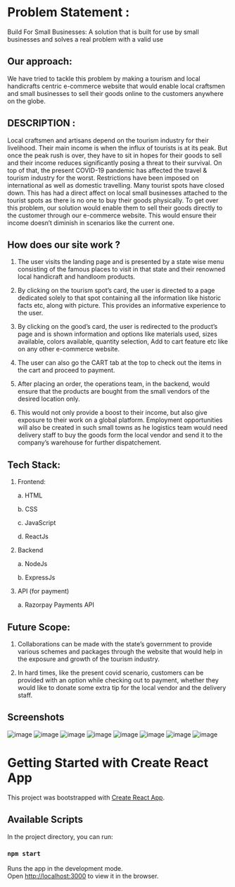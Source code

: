 # Problem Statement :

Build For Small Businesses: A solution that is built for use by small businesses and solves a real problem with a valid use

## Our approach:

We have tried to tackle this problem by making a tourism and local handicrafts centric e-commerce website that would enable local craftsmen and small businesses to sell their goods online to the customers anywhere on the globe.

## DESCRIPTION :

Local craftsmen and artisans depend on the tourism industry for their livelihood. Their main income is when the influx of tourists is at its peak. But once the peak rush is over, they have to sit in hopes for their goods to sell and their income reduces significantly posing a threat to their survival.
On top of that, the present COVID-19 pandemic has affected the travel & tourism industry for the worst. Restrictions have been imposed on international as well as domestic travelling. Many tourist spots have closed down.
This has had a direct affect on local small businesses attached to the tourist spots as there is no one to buy their goods physically.
To get over this problem, our solution would enable them to sell their goods directly to the customer through our e-commerce website. This would ensure their income doesn’t diminish in scenarios like the current one.

## How does our site work ?

1. The user visits the landing page and is presented by a state wise menu consisting of the famous places to visit in that state and their renowned local handicraft and handloom products.

2. By clicking on the tourism spot’s card, the user is directed to a page dedicated solely to that spot containing all the information like historic facts etc, along with picture. This provides an informative experience to the user.

3. By clicking on the good’s card, the user is redirected to the product’s page and is shown information and options like materials used, sizes available, colors available, quantity selection, Add to cart feature etc like on any other e-commerce website.

4. The user can also go the CART tab at the top to check out the items in the cart and proceed to payment.

5. After placing an order, the operations team, in the backend, would ensure that the products are bought from the small vendors of the desired location only.

6. This would not only provide a boost to their income, but also give exposure to their work on a global platform. Employment opportunities will also be created in such small towns as he logistics team would need delivery staff to buy the goods form the local vendor and send it to the company’s warehouse for further dispatchement.

## Tech Stack:

1. Frontend:

   a. HTML

   b. CSS

   c. JavaScript

   d. ReactJs

2. Backend

   a. NodeJs

   b. ExpressJs

3. API (for payment)

   a. Razorpay Payments API

## Future Scope:

1. Collaborations can be made with the state’s government to provide various schemes and packages through the website that would help in the exposure and growth of the tourism industry.

2. In hard times, like the present covid scenario, customers can be provided with an option while checking out to payment, whether they would like to donate some extra tip for the local vendor and the delivery staff.

## Screenshots

![image](https://user-images.githubusercontent.com/59651136/144719403-3f43d003-1dea-482d-bf8f-b141afdbf7e9.png)
![image](https://user-images.githubusercontent.com/59651136/144719410-f6a802ed-5731-467a-a43c-6d54f32b3f31.png)
![image](https://user-images.githubusercontent.com/59651136/144719417-6bede111-f5de-4817-b3d2-9080bad04cfd.png)
![image](https://user-images.githubusercontent.com/59651136/144719424-dcc5997a-bed1-409b-a551-9cffffa9fb53.png)
![image](https://user-images.githubusercontent.com/59651136/144719430-d9d7153f-b186-48ee-ac0f-2d5c68911709.png)
![image](https://user-images.githubusercontent.com/59651136/144719433-5b4ca6c9-7677-42b4-aa64-6a59f86e9413.png)
![image](https://user-images.githubusercontent.com/59651136/144719442-344e456a-264a-4aa0-88ea-3646307280f0.png)
![image](https://user-images.githubusercontent.com/59651136/144719448-2a1c26cf-a748-4bbf-b4ad-f3b894637670.png)

# Getting Started with Create React App

This project was bootstrapped with [Create React App](https://github.com/facebook/create-react-app).

## Available Scripts

In the project directory, you can run:

### `npm start`

Runs the app in the development mode.\
Open [http://localhost:3000](http://localhost:3000) to view it in the browser.
